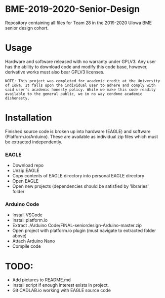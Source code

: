 BME-2019-2020-Senior-Design
=============================
Repository containing all files for Team 28 in the 2019-2020 UIowa BME senior design cohort.


# Usage
Hardware and software released with no warranty under GPLV3. 
Any user has the ability to download code and modify this code base, however, derivative works must also bear GPLV3 licenses.

```
NOTE: This project was completed for academic credit at the University of Iowa. It falls upon the individual user to adhere and comply with
said user's academic honesty policy. While we make this code readily available to the general public, we in no way condone academic dishonesty.
```


# Installation
Finished source code is broken up into hardware (EAGLE) and software (Platform.io/Arduino).
These are available as individual zip files which must be extracted independently.



### EAGLE
- Download repo
- Unzip EAGLE
- Copy contents of EAGLE directory into personal EAGLE directory
- Open EAGLE
- Open new projects (dependencies should be satisfied by 'libraries' folder



### Arduino Code
- Install VSCode
- Install platform.io
- Extract ./Arduino Code/FINAL-seniordesign-Arduino-master.zip
- Open project with platform.io plugin (must navigate to extracted folder above)
- Attach Arduino Nano
- Compile code


# TODO:
- Add pictures to README.md
- Install script if enough interest exists in project.
- Git CADLAB.io working with EAGLE source code
